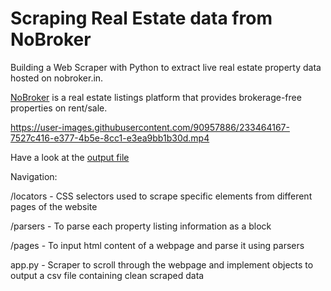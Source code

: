 # Scraping Real Estate data from NoBroker
Building a Web Scraper with Python to extract live real estate property data hosted on nobroker.in.

[NoBroker](https://www.nobroker.in/) is a real estate listings platform that provides brokerage-free properties on rent/sale.

https://user-images.githubusercontent.com/90957886/233464167-7527c416-e377-4b5e-8cc1-e3ea9bb1b30d.mp4

Have a look at the [output file](csv_datasets/Gurugram_3bhk_AP_46K_6.5km_03_08.csv)

Navigation:

/locators - CSS selectors used to scrape specific elements from different pages of the website

/parsers - To parse each property listing information as a block

/pages - To input html content of a webpage and parse it using parsers

app.py - Scraper to scroll through the webpage and implement objects to output a csv file containing clean scraped data
